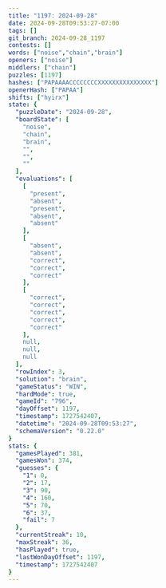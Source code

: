 ```yaml
---
title: "1197: 2024-09-28"
date: 2024-09-28T09:53:27-07:00
tags: []
git_branch: 2024-09-28_1197
contests: []
words: ["noise","chain","brain"]
openers: ["noise"]
middlers: ["chain"]
puzzles: [1197]
hashes: ["PAPAAAACCCCCCCCXXXXXXXXXXXXXXX"]
openerHash: ["PAPAA"]
shifts: ["hyirx"]
state: {
  "puzzleDate": "2024-09-28",
  "boardState": [
    "noise",
    "chain",
    "brain",
    "",
    "",
    ""
  ],
  "evaluations": [
    [
      "present",
      "absent",
      "present",
      "absent",
      "absent"
    ],
    [
      "absent",
      "absent",
      "correct",
      "correct",
      "correct"
    ],
    [
      "correct",
      "correct",
      "correct",
      "correct",
      "correct"
    ],
    null,
    null,
    null
  ],
  "rowIndex": 3,
  "solution": "brain",
  "gameStatus": "WIN",
  "hardMode": true,
  "gameId": "796",
  "dayOffset": 1197,
  "timestamp": 1727542407,
  "datetime": "2024-09-28T09:53:27",
  "schemaVersion": "0.22.0"
}
stats: {
  "gamesPlayed": 381,
  "gamesWon": 374,
  "guesses": {
    "1": 0,
    "2": 17,
    "3": 90,
    "4": 160,
    "5": 70,
    "6": 37,
    "fail": 7
  },
  "currentStreak": 10,
  "maxStreak": 36,
  "hasPlayed": true,
  "lastWonDayOffset": 1197,
  "timestamp": 1727542407
}
---
```

<!-- more -->
